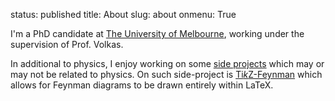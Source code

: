 status: published
title: About
slug: about
onmenu: True

I'm a PhD candidate at [The University of Melbourne](https://unimelb.edu.au),
working under the supervision of Prof. Volkas.

In additional to physics, I enjoy working on
some [side projects]({filename}projects.md) which may or may not be related to
physics.  On such side-project
is [Ti*k*Z-Feynman]({filename}projects/tikz-feynman.md) which allows for Feynman
diagrams to be drawn entirely within LaTeX.
